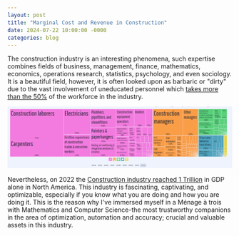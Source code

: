 ```yaml
---
layout: post
title: "Marginal Cost and Revenue in Construction"
date: 2024-07-22 10:00:00 -0000
categories: blog
---
```

The construction industry is an interesting phenomena, such expertise combines fields of business, management, finance, mathematics, economics, operations research, statistics, psychology, and even sociology. It is a beautiful field, however, 
it is often looked upon as barbaric or "dirty" due to the vast involvement of uneducated personnel which [takes more than the 50%](https://datausa.io/profile/naics/construction#:~:text=Construction-,Employment%20%26%20Salaries,in%20California%20(1%2C076%2C812%20workers).) 
of the workforce in the industry.

![picture](https://github.com/DamiamAlfaro/DamiamAlfaro.github.io/blob/main/assets/images/construction_productivity_rates_image1.png)

Nevertheless, on 2022 the [Construction industry reached 1 Trillion](https://usafacts.org/metrics/gross-domestic-product-gdp-by-naics-sector-construction/) in GDP alone in North America. This industry is fascinating, captivating, and optimizable, especially if you know
what you are doing and how you are doing it. This is the reason why I've immersed myself in a Ménage à trois with Mathematics and Computer Science-the most trustworthy companions in the area of optimization, automation and accuracy; crucial and valuable assets in this industry. 




